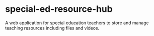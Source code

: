 # special-ed-resource-hub
A web application for special education teachers to store and manage teaching resources including files and videos.
